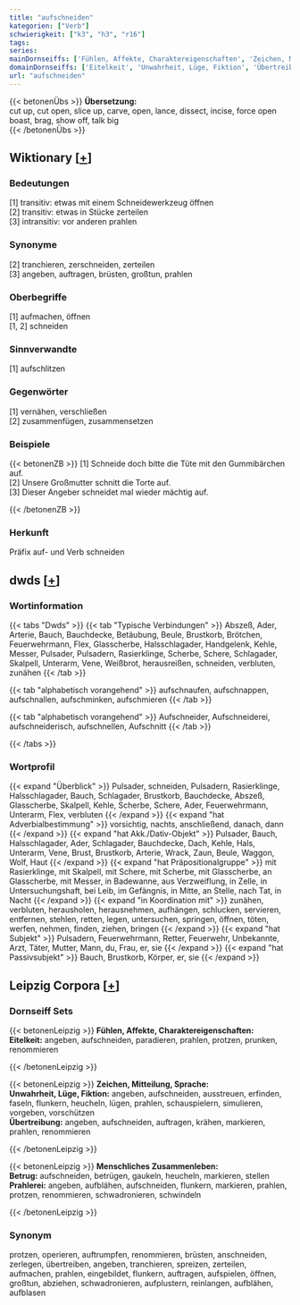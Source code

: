 ```yaml
---
title: "aufschneiden"
kategorien: ["Verb"]
schwierigkeit: ["k3", "h3", "r16"]
tags:
series:
mainDornseiffs: ['Fühlen, Affekte, Charaktereigenschaften', 'Zeichen, Mitteilung, Sprache', 'Menschliches Zusammenleben']
domainDornseiffs: ['Eitelkeit', 'Unwahrheit, Lüge, Fiktion', 'Übertreibung', 'Betrug', 'Prahlerei']
url: "aufschneiden"
---
```


{{< betonenÜbs >}}
**Übersetzung:**  
cut up, cut open, slice up, carve, open, lance, dissect, incise, force open  
boast, brag, show off, talk big  
{{< /betonenÜbs >}}

## Wiktionary [[+](https://de.wiktionary.org/wiki/aufschneiden)]

### Bedeutungen
[1] transitiv: etwas mit einem Schneidewerkzeug öffnen  
[2] transitiv: etwas in Stücke zerteilen  
[3] intransitiv: vor anderen prahlen  

### Synonyme
[2] tranchieren, zerschneiden, zerteilen  
[3] angeben, auftragen, brüsten, großtun, prahlen  

### Oberbegriffe
[1] aufmachen, öffnen  
[1, 2] schneiden  

### Sinnverwandte
[1] aufschlitzen  

### Gegenwörter
[1] vernähen, verschließen  
[2] zusammenfügen, zusammensetzen  

### Beispiele
{{< betonenZB >}}
[1] Schneide doch bitte die Tüte mit den Gummibärchen auf.  
[2] Unsere Großmutter schnitt die Torte auf.  
[3] Dieser Angeber schneidet mal wieder mächtig auf.  

{{< /betonenZB >}}
### Herkunft
Präfix auf- und Verb schneiden  



## dwds [[+](https://www.dwds.de/wb/aufschneiden)]

### Wortinformation
{{< tabs "Dwds" >}}
{{< tab "Typische Verbindungen" >}}
Abszeß, Ader, Arterie, Bauch, Bauchdecke, Betäubung, Beule, Brustkorb, Brötchen, Feuerwehrmann, Flex, Glasscherbe, Halsschlagader, Handgelenk, Kehle, Messer, Pulsader, Pulsadern, Rasierklinge, Scherbe, Schere, Schlagader, Skalpell, Unterarm, Vene, Weißbrot, herausreißen, schneiden, verbluten, zunähen
{{< /tab >}}

{{< tab "alphabetisch vorangehend" >}}
aufschnaufen, aufschnappen, aufschnallen, aufschminken, aufschmieren
{{< /tab >}}

{{< tab "alphabetisch vorangehend" >}}
Aufschneider, Aufschneiderei, aufschneiderisch, aufschnellen, Aufschnitt
{{< /tab >}}

{{< /tabs >}}

### Wortprofil
{{< expand "Überblick" >}} Pulsader, schneiden, Pulsadern, Rasierklinge, Halsschlagader, Bauch, Schlagader, Brustkorb, Bauchdecke, Abszeß, Glasscherbe, Skalpell, Kehle, Scherbe, Schere, Ader, Feuerwehrmann, Unterarm, Flex, verbluten {{< /expand >}}
{{< expand "hat Adverbialbestimmung" >}} vorsichtig, nachts, anschließend, danach, dann {{< /expand >}}
{{< expand "hat Akk./Dativ-Objekt" >}} Pulsader, Bauch, Halsschlagader, Ader, Schlagader, Bauchdecke, Dach, Kehle, Hals, Unterarm, Vene, Brust, Brustkorb, Arterie, Wrack, Zaun, Beule, Waggon, Wolf, Haut {{< /expand >}}
{{< expand "hat Präpositionalgruppe" >}} mit Rasierklinge, mit Skalpell, mit Schere, mit Scherbe, mit Glasscherbe, an Glasscherbe, mit Messer, in Badewanne, aus Verzweiflung, in Zelle, in Untersuchungshaft, bei Leib, im Gefängnis, in Mitte, an Stelle, nach Tat, in Nacht {{< /expand >}}
{{< expand "in Koordination mit" >}} zunähen, verbluten, herausholen, herausnehmen, aufhängen, schlucken, servieren, entfernen, stehlen, retten, legen, untersuchen, springen, öffnen, töten, werfen, nehmen, finden, ziehen, bringen {{< /expand >}}
{{< expand "hat Subjekt" >}} Pulsadern, Feuerwehrmann, Retter, Feuerwehr, Unbekannte, Arzt, Täter, Mutter, Mann, du, Frau, er, sie {{< /expand >}}
{{< expand "hat Passivsubjekt" >}} Bauch, Brustkorb, Körper, er, sie {{< /expand >}}

## Leipzig Corpora [[+](https://corpora.uni-leipzig.de/en/res?word=aufschneiden&corpusId=deu_newscrawl-public_2018)]

### Dornseiff Sets
{{< betonenLeipzig >}}
**Fühlen, Affekte, Charaktereigenschaften:**  
**Eitelkeit:** angeben, aufschneiden, paradieren, prahlen, protzen, prunken, renommieren  

{{< /betonenLeipzig >}}


{{< betonenLeipzig >}}
**Zeichen, Mitteilung, Sprache:**  
**Unwahrheit, Lüge, Fiktion:** angeben, aufschneiden, ausstreuen, erfinden, faseln, flunkern, heucheln, lügen, prahlen, schauspielern, simulieren, vorgeben, vorschützen  
**Übertreibung:** angeben, aufschneiden, auftragen, krähen, markieren, prahlen, renommieren  

{{< /betonenLeipzig >}}


{{< betonenLeipzig >}}
**Menschliches Zusammenleben:**  
**Betrug:** aufschneiden, betrügen, gaukeln, heucheln, markieren, stellen  
**Prahlerei:** angeben, aufblähen, aufschneiden, flunkern, markieren, prahlen, protzen, renommieren, schwadronieren, schwindeln  

{{< /betonenLeipzig >}}

### Synonym
protzen, operieren, auftrumpfen, renommieren, brüsten, anschneiden, zerlegen, übertreiben, angeben, tranchieren, spreizen, zerteilen, aufmachen, prahlen, eingebildet, flunkern, auftragen, aufspielen, öffnen, großtun, abziehen, schwadronieren, aufplustern, reinlangen, aufblähen, aufblasen

